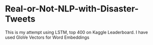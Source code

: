 # Real-or-Not-NLP-with-Disaster-Tweets
This is my attempt using LSTM, top 400 on Kaggle Leaderboard.
I have used GloVe Vectors for Word Embeddings
